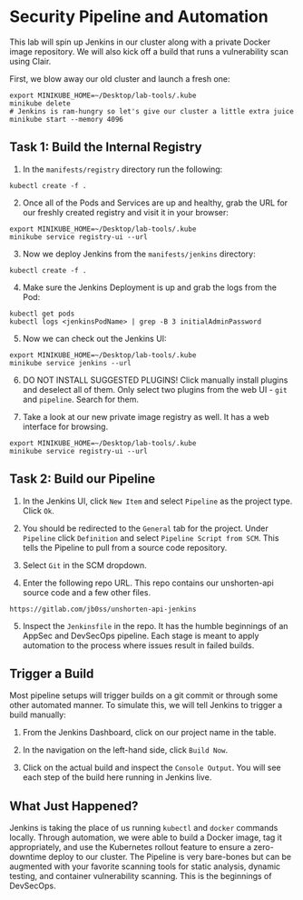 # Security Pipeline and Automation
This lab will spin up Jenkins in our cluster along with a private Docker image repository. We will also kick off a build that runs a vulnerability scan using Clair.

First, we blow away our old cluster and launch a fresh one:
```
export MINIKUBE_HOME=~/Desktop/lab-tools/.kube
minikube delete
# Jenkins is ram-hungry so let's give our cluster a little extra juice
minikube start --memory 4096
```
## Task 1: Build the Internal Registry

1. In the `manifests/registry` directory run the following:
```
kubectl create -f .
```

2. Once all of the Pods and Services are up and healthy, grab the URL for our freshly created registry and visit it in your browser:
```
export MINIKUBE_HOME=~/Desktop/lab-tools/.kube
minikube service registry-ui --url
```

3. Now we deploy Jenkins from the `manifests/jenkins` directory:
```
kubectl create -f .
```

4. Make sure the Jenkins Deployment is up and grab the logs from the Pod:
```
kubectl get pods
kubectl logs <jenkinsPodName> | grep -B 3 initialAdminPassword
```

5. Now we can check out the Jenkins UI:
```
export MINIKUBE_HOME=~/Desktop/lab-tools/.kube
minikube service jenkins --url
```

6. DO NOT INSTALL SUGGESTED PLUGINS! Click manually install plugins and deselect all of them. Only select two plugins from the web UI - `git` and `pipeline`. Search for them.

7. Take a look at our new private image registry as well. It has a web interface for browsing.
```
export MINIKUBE_HOME=~/Desktop/lab-tools/.kube
minikube service registry-ui --url
```

## Task 2: Build our Pipeline

1. In the Jenkins UI, click `New Item` and select `Pipeline` as the project type. Click `Ok`.

2. You should be redirected to the `General` tab for the project. Under `Pipeline` click `Definition` and select `Pipeline Script from SCM`. This tells the Pipeline to pull from a source code repository.

3. Select `Git` in the SCM dropdown.

4. Enter the following repo URL. This repo contains our unshorten-api source code and a few other files. 
```
https://gitlab.com/jb0ss/unshorten-api-jenkins
```

5. Inspect the `Jenkinsfile` in the repo. It has the humble beginnings of an AppSec and DevSecOps pipeline. Each stage is meant to apply automation to the process where issues result in failed builds. 

## Trigger a Build
Most pipeline setups will trigger builds on a git commit or through some other automated manner. To simulate this, we will tell Jenkins to trigger a build manually:

1. From the Jenkins Dashboard, click on our project name in the table.

2. In the navigation on the left-hand side, click `Build Now`.

3. Click on the actual build and inspect the `Console Output`. You will see each step of the build here running in Jenkins live.

## What Just Happened?

Jenkins is taking the place of us running `kubectl` and `docker` commands locally. Through automation, we were able to build a Docker image, tag it appropriately, and use the Kubernetes rollout feature to ensure a zero-downtime deploy to our cluster. The Pipeline is very bare-bones but can be augmented with your favorite scanning tools for static analysis, dynamic testing, and container vulnerability scanning. This is the beginnings of DevSecOps.

